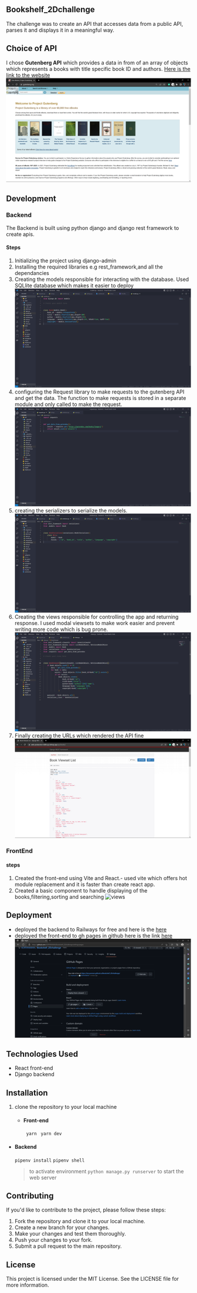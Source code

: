 ## Bookshelf_2Dchallenge

The challenge was to create an API that accesses data from a public API, parses it and displays it in a meaningful way.

## Choice of API

I chose **Gutenberg API** which provides a data in from of an array of objects which represents a books with title specific book ID and authors. [Here is the link to the website](https://www.gutenberg.org/)
![gutenberg pic](./src/assets/gutenberg.png)

## Development

### Backend

The Backend is built using python django and django rest framework to create apis.

#### Steps

1. Initializing the project using django-admin
2. Installing the required libraries e.g rest_framework,and all the dependancies
3. Creating the models responsible for interacting with the database. Used SQLlite database which makes it easier to deploy ![views](./src/assets/models.png)
4. configuring the Request library to make requests to the gutenberg API and get the data. The function to make requests is stored in a separate module and only called to make the request. ![requests module](./src/assets/requests.png)
5. creating the serializers to serialize the models.
   ![views](./src/assets/serializer.png)
6. Creating the views responsible for controlling the app and returning response. I used modal viewsets to make work easier and prevent writing more code which is bug prone.
   ![views](./src/assets/views.png)
7. Finally creating the URLs which rendered the API fine ![views](./src/assets/api.png)

### FrontEnd

#### steps

1. Created the front-end using Vite and React.- used vite which offers hot module replacement and it is faster than create react app.
2. Created a basic component to handle displaying of the books,filtering,sorting and searching
   ![views](./src/assets/front-end.png)

## Deployment

- deployed the backend to Railways for free and here is the [here](https://web-production-4d0e.up.railway.app/api/books)
- deployed the front-end to gh pages in github here is the link [here](https://koryanman.github.io/Bookshelf_2Dchallenge)
  ![gh pages](./src/assets/gh.png)

## Technologies Used

- React front-end
- Django backend

## Installation

1. clone the repository to your local machine
   - #### Front-end
     ` yarn`
     ` yarn dev`

- #### Backend
  `pipenv install`
  `pipenv shell`
  > to activate environment
  > `python manage.py runserver`
  > to start the web server

## Contributing

If you'd like to contribute to the project, please follow these steps:

1. Fork the repository and clone it to your local machine.
2. Create a new branch for your changes.
3. Make your changes and test them thoroughly.
4. Push your changes to your fork.
5. Submit a pull request to the main repository.

## License

This project is licensed under the MIT License. See the LICENSE file for more information.
